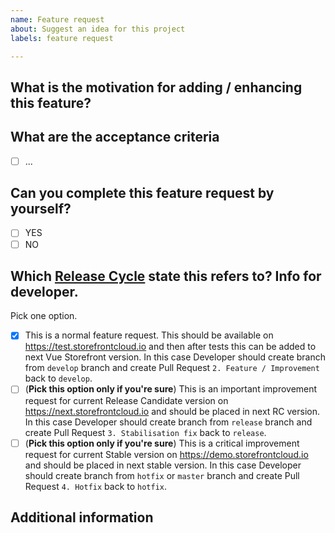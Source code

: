 ```yaml
---
name: Feature request
about: Suggest an idea for this project
labels: feature request

---
```


## What is the motivation for adding / enhancing this feature?
<!-- Describe the motivation or the concrete use case for new feature or why one of current ones should be enhanced. -->



## What are the acceptance criteria 
<!-- List the acceptance criteria for this task in a form of a list. -->

- [ ] ...

## Can you complete this feature request by yourself?

- [ ] YES
- [ ] NO

## Which [Release Cycle](https://docs.vuestorefront.io/guide/basics/release-cycle.html) state this refers to? Info for developer.
Pick one option.

- [x] This is a normal feature request. This should be available on https://test.storefrontcloud.io and then after tests this can be added to next Vue Storefront version. In this case Developer should create branch from `develop` branch and create Pull Request `2. Feature / Improvement` back to `develop`.
- [ ] (**Pick this option only if you're sure**) This is an important improvement request for current Release Candidate version on https://next.storefrontcloud.io and should be placed in next RC version. In this case Developer should create branch from `release` branch and create Pull Request `3. Stabilisation fix` back to `release`.
- [ ] (**Pick this option only if you're sure**) This is a critical improvement request for current Stable version on https://demo.storefrontcloud.io and should be placed in next stable version. In this case Developer should create branch from `hotfix` or `master` branch and create Pull Request `4. Hotfix` back to `hotfix`.

## Additional information
<!-- If you think that any additional information would be useful please provide them here. -->


